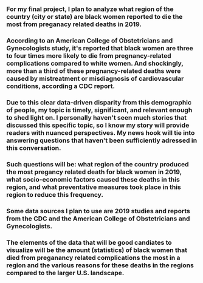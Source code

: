 ### For my final project, I plan to analyze what region of the country (city or state) are black women reported to die the most from preganacy related deaths in 2019. 

### According to an American College of Obstetricians and Gynecologists study, it's reported that black women are three to four times more likely to die from pregnancy-related complications compared to white women. And shockingly, more than a third of these pregnancy-related deaths were caused by mistreatment or misdiagnosis of cardiovascular conditions, according a CDC report.

### Due to this clear data-driven disparity from this demographic of people, my topic is timely, significant, and relevant enough to shed light on. I personally haven't seen much stories that discussed this specific topic, so I know my story will provide readers with nuanced perspectives. My news hook will tie into answering questions that haven't been sufficiently adressed in this conversation.

### Such questions will be: what region of the country produced the most pregancy related death for black women in 2019, what socio-economic factors caused these deaths in this region, and what preventative measures took place in this region to reduce this frequency. 

### Some data sources I plan to use are 2019 studies and reports from the CDC and the American College of Obstetricians and Gynecologists.

### The elements of the data that will be good candiates to visualize will be the amount (statistics) of black women that died from preganancy related complications the most in a region and the various reasons for these deaths in the regions compared to the larger U.S. landscape.
